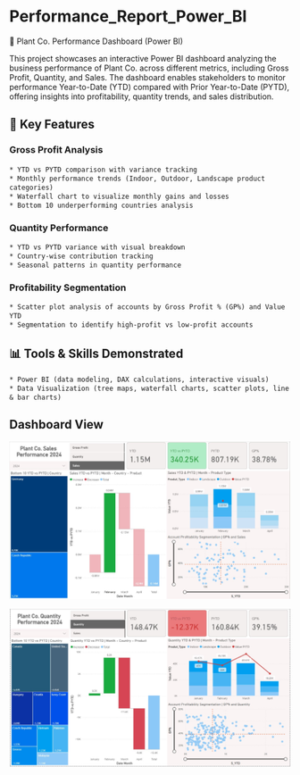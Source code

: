 # Performance_Report_Power_BI

🌱 Plant Co. Performance Dashboard (Power BI)

This project showcases an interactive Power BI dashboard analyzing the business performance of Plant Co. across different metrics, including Gross Profit, Quantity, and Sales.
The dashboard enables stakeholders to monitor performance Year-to-Date (YTD) compared with Prior Year-to-Date (PYTD), offering insights into profitability, quantity trends, and sales distribution.

## 🔹 Key Features

  ### Gross Profit Analysis
    * YTD vs PYTD comparison with variance tracking
    * Monthly performance trends (Indoor, Outdoor, Landscape product categories)
    * Waterfall chart to visualize monthly gains and losses
    * Bottom 10 underperforming countries analysis

  ### Quantity Performance
    * YTD vs PYTD variance with visual breakdown
    * Country-wise contribution tracking
    * Seasonal patterns in quantity performance

  ### Profitability Segmentation
    * Scatter plot analysis of accounts by Gross Profit % (GP%) and Value YTD
    * Segmentation to identify high-profit vs low-profit accounts
    
## 📊 Tools & Skills Demonstrated
    * Power BI (data modeling, DAX calculations, interactive visuals)
    * Data Visualization (tree maps, waterfall charts, scatter plots, line & bar charts)

## Dashboard View
![image alt](https://github.com/DilrukshiManjula07/Performance_Report_Power_BI/blob/5a41db5c0731cc4a224ef7bd5e17e0fcc66a43db/sales(%2B).jpg)

![image alt](https://github.com/DilrukshiManjula07/Performance_Report_Power_BI/blob/f7adf1277e777c97877d14e26fda7ce967a790cd/qtd(-).jpg)

